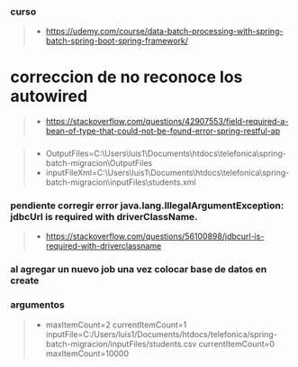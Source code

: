 ### curso
>- https://udemy.com/course/data-batch-processing-with-spring-batch-spring-boot-spring-framework/


# correccion de no reconoce los autowired
>- https://stackoverflow.com/questions/42907553/field-required-a-bean-of-type-that-could-not-be-found-error-spring-restful-ap


###
>- OutputFiles=C:\\Users\\luis1\\Documents\\htdocs\\telefonica\\spring-batch-migracion\\OutputFiles
>- inputFileXml=C:\\Users\\luis1\\Documents\\htdocs\\telefonica\\spring-batch-migracion\\inputFiles\\students.xml

### pendiente corregir error java.lang.IllegalArgumentException: jdbcUrl is required with driverClassName.
>- https://stackoverflow.com/questions/56100898/jdbcurl-is-required-with-driverclassname

### al agregar un nuevo job una vez colocar base de datos en create

### argumentos
>- maxItemCount=2 currentItemCount=1 inputFile=C:/Users/luis1/Documents/htdocs/telefonica/spring-batch-migracion/inputFiles/students.csv currentItemCount=0 maxItemCount=10000